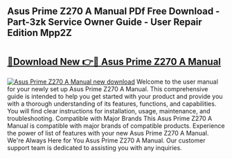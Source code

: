 ## Asus Prime Z270 A Manual PDf Free Download - Part-3zk Service Owner Guide - User Repair Edition Mpp2Z

# <h2><a href="http://cf12016.oget.top/?id=Asus+Prime+Z270+A+Manual">🔗Download New 👉🔴 Asus Prime Z270 A Manual</a></h2>

[![Asus Prime Z270 A Manual new download](https://i.imgur.com/5g1atiW.png)](http://cf12016.oget.top/?id=Asus+Prime+Z270+A+Manual)
Welcome to the user manual for your newly set up Asus Prime Z270 A Manual. This comprehensive guide is intended to help you get started with your product and provide you with a thorough understanding of its features, functions, and capabilities. You will find clear instructions for installation, usage, maintenance, and troubleshooting. Compatible with Major Brands This Asus Prime Z270 A Manual is compatible with major brands of compatible products. Experience the power of list of features with your new Asus Prime Z270 A Manual. We're Always Here for You Asus Prime Z270 A Manual. Our customer support team is dedicated to assisting you with any inquiries.
